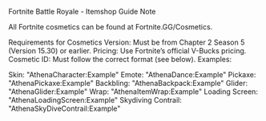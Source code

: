 Fortnite Battle Royale - Itemshop Guide Note

All Fortnite cosmetics can be found at Fortnite.GG/Cosmetics.

Requirements for Cosmetics Version: Must be from Chapter 2 Season 5 (Version 15.30) or earlier. Pricing: Use Fortnite’s official V-Bucks pricing. Cosmetic ID: Must follow the correct format (see below). Examples:

Skin: "AthenaCharacter:Example" Emote: "AthenaDance:Example" Pickaxe: "AthenaPickaxe:Example" Backbling: "AthenaBackpack:Example" Glider: "AthenaGlider:Example" Wrap: "AthenaItemWrap:Example" Loading Screen: "AthenaLoadingScreen:Example" Skydiving Contrail: "AthenaSkyDiveContrail:Example"
